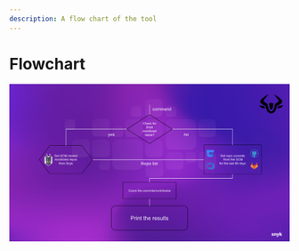 ```yaml
---
description: A flow chart of the tool
---
```


# Flowchart

![flow chart](../../../.gitbook/assets/flow-chart.png)
